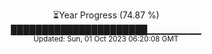 <p align="center">
⏳Year Progress (74.87 %) <br>
██████████████████████▁▁▁▁▁▁▁▁ <br>
<sub>Updated: Sun, 01 Oct 2023 06:20:08 GMT</sub>
</p>

